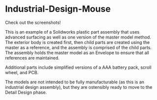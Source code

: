 # Industrial-Design-Mouse
 
Check out the screenshots!

This is an example of a Solidworks plastic part assembly that uses advanced surfacing as well as one version of the master model method. The exterior body is created first, then child parts are created using the master as a reference, and the assembly is comprised of the child parts. The assembly holds the master model as an Envelope to ensure that all references are maintained.

Additional parts include simplified versions of a AAA battery pack, scroll wheel, and PCB.

The models are not intended to be fully manufacturable (as this is an industrial design assembly), but they are ostensibly ready to move to the Detail Design phase.
